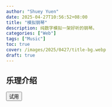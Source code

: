```yaml
---
author: "Shuey Yuen"
date: 2025-04-27T10:56:52+08:00
title: "模拟钢琴"
description: 纯数字模拟一架好听的钢琴。
categories: ["Web"]
tags: ["Music"]
toc: true
cover: /images/2025/0427/title-bg.webp
draft: true
---
```


## 乐理介绍

<button onclick="onMagic('piano')">试用</button>